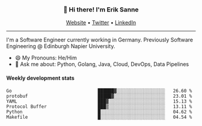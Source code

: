 <h3 align="center">👋 Hi there! I'm Erik Sanne</h3>
<p align="center">
  <a href="https://eriksanne.com">Website</a> •
  <a href="https://twitter.com/ErikKonradSanne">Twitter</a> •
  <a href="https://www.linkedin.com/in/eriksanne/">LinkedIn</a>
</p>

---
I'm a Software Engineer currently working in Germany. Previously Software Engineering @ Edinburgh Napier University.

- 😄 My Pronouns: He/Him
- 💬 Ask me about: Python, Golang, Java, Cloud, DevOps, Data Pipelines

<h4>Weekly development stats</h4>
<!--START_SECTION:waka-->

```text
Go                                ██████▓░░░░░░░░░░░░░░░░░░   26.60 %
protobuf                          █████▓░░░░░░░░░░░░░░░░░░░   23.01 %
YAML                              ███▓░░░░░░░░░░░░░░░░░░░░░   15.13 %
Protocol Buffer                   ███▒░░░░░░░░░░░░░░░░░░░░░   13.11 %
Python                            █░░░░░░░░░░░░░░░░░░░░░░░░   04.62 %
Makefile                          █░░░░░░░░░░░░░░░░░░░░░░░░   04.54 %
```

<!--END_SECTION:waka-->
